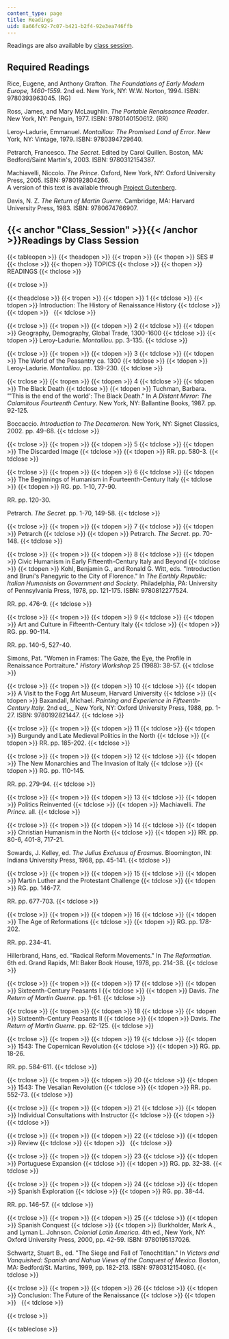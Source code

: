 ```yaml
---
content_type: page
title: Readings
uid: 8a66fc92-7c07-b421-b2f4-92e3ea746ffb
---
```


Readings are also available by [class session](#Class_Session).

Required Readings
-----------------

Rice, Eugene, and Anthony Grafton. _The Foundations of Early Modern Europe, 1460-1559._ 2nd ed. New York, NY: W.W. Norton, 1994. ISBN: 9780393963045. (RG)

Ross, James, and Mary McLaughlin. _The Portable Renaissance Reader_. New York, NY: Penguin, 1977. ISBN: 9780140150612. (RR)

Leroy-Ladurie, Emmanuel. _Montaillou: The Promised Land of Error_. New York, NY: Vintage, 1979. ISBN: 9780394729640.

Petrarch, Francesco. _The Secret_. Edited by Carol Quillen. Boston, MA: Bedford/Saint Martin's, 2003. ISBN: 9780312154387.

Machiavelli, Niccolo. _The Prince_. Oxford, New York, NY: Oxford University Press, 2005. ISBN: 9780192804266.  
A version of this text is available through [Project Gutenberg](http://www.gutenberg.org/).

Davis, N. Z. _The Return of Martin Guerre_. Cambridge, MA: Harvard University Press, 1983. ISBN: 9780674766907.

{{< anchor "Class_Session" >}}{{< /anchor >}}Readings by Class Session
----------------------------------------------------------------------

{{< tableopen >}}
{{< theadopen >}}
{{< tropen >}}
{{< thopen >}}
SES #
{{< thclose >}}
{{< thopen >}}
TOPICS
{{< thclose >}}
{{< thopen >}}
READINGS
{{< thclose >}}

{{< trclose >}}

{{< theadclose >}}
{{< tropen >}}
{{< tdopen >}}
1
{{< tdclose >}}
{{< tdopen >}}
Introduction: The History of Renaissance History
{{< tdclose >}}
{{< tdopen >}}
 
{{< tdclose >}}

{{< trclose >}}
{{< tropen >}}
{{< tdopen >}}
2
{{< tdclose >}}
{{< tdopen >}}
Geography, Demography, Global Trade, 1300-1600
{{< tdclose >}}
{{< tdopen >}}
Leroy-Ladurie. _Montaillou._ pp. 3-135.
{{< tdclose >}}

{{< trclose >}}
{{< tropen >}}
{{< tdopen >}}
3
{{< tdclose >}}
{{< tdopen >}}
The World of the Peasantry ca. 1300
{{< tdclose >}}
{{< tdopen >}}
Leroy-Ladurie. _Montaillou._ pp. 139-230.
{{< tdclose >}}

{{< trclose >}}
{{< tropen >}}
{{< tdopen >}}
4
{{< tdclose >}}
{{< tdopen >}}
The Black Death
{{< tdclose >}}
{{< tdopen >}}
Tuchman, Barbara. "'This is the end of the world': The Black Death." In _A Distant Mirror: The Calamitous Fourteenth Century_. New York, NY: Ballantine Books, 1987. pp. 92-125.  
  
Boccaccio. _Introduction to The Decameron._ New York, NY: Signet Classics, 2002. pp. 49-68.
{{< tdclose >}}

{{< trclose >}}
{{< tropen >}}
{{< tdopen >}}
5
{{< tdclose >}}
{{< tdopen >}}
The Discarded Image
{{< tdclose >}}
{{< tdopen >}}
RR. pp. 580-3.
{{< tdclose >}}

{{< trclose >}}
{{< tropen >}}
{{< tdopen >}}
6
{{< tdclose >}}
{{< tdopen >}}
The Beginnings of Humanism in Fourteenth-Century Italy
{{< tdclose >}}
{{< tdopen >}}
RG. pp. 1-10, 77-90.  
  
RR. pp. 120-30.  
  
Petrarch. _The Secret._ pp. 1-70, 149-58.
{{< tdclose >}}

{{< trclose >}}
{{< tropen >}}
{{< tdopen >}}
7
{{< tdclose >}}
{{< tdopen >}}
Petrarch
{{< tdclose >}}
{{< tdopen >}}
Petrarch. _The Secret_. pp. 70-148.
{{< tdclose >}}

{{< trclose >}}
{{< tropen >}}
{{< tdopen >}}
8
{{< tdclose >}}
{{< tdopen >}}
Civic Humanism in Early Fifteenth-Century Italy and Beyond
{{< tdclose >}}
{{< tdopen >}}
Kohl, Benjamin G., and Ronald G. Witt, eds. "Introduction and Bruni's Panegyric to the City of Florence." In _The Earthly Republic: Italian Humanists on Government and Society_. Philadelphia, PA: University of Pennsylvania Press, 1978, pp. 121-175. ISBN: 9780812277524.  
  
RR. pp. 476-9.
{{< tdclose >}}

{{< trclose >}}
{{< tropen >}}
{{< tdopen >}}
9
{{< tdclose >}}
{{< tdopen >}}
Art and Culture in Fifteenth-Century Italy
{{< tdclose >}}
{{< tdopen >}}
RG. pp. 90-114.  
  
RR. pp. 140-5, 527-40.  
  
Simons, Pat. "Women in Frames: The Gaze, the Eye, the Profile in Renaissance Portraiture." _History Workshop_ 25 (1988): 38-57.
{{< tdclose >}}

{{< trclose >}}
{{< tropen >}}
{{< tdopen >}}
10
{{< tdclose >}}
{{< tdopen >}}
A Visit to the Fogg Art Museum, Harvard University
{{< tdclose >}}
{{< tdopen >}}
Baxandall, Michael. _Painting and Experience in Fifteenth-Century Italy._ 2nd ed_._ New York, NY: Oxford University Press, 1988, pp. 1-27. ISBN: 9780192821447.
{{< tdclose >}}

{{< trclose >}}
{{< tropen >}}
{{< tdopen >}}
11
{{< tdclose >}}
{{< tdopen >}}
Burgundy and Late Medieval Politics in the North
{{< tdclose >}}
{{< tdopen >}}
RR. pp. 185-202.
{{< tdclose >}}

{{< trclose >}}
{{< tropen >}}
{{< tdopen >}}
12
{{< tdclose >}}
{{< tdopen >}}
The New Monarchies and The Invasion of Italy
{{< tdclose >}}
{{< tdopen >}}
RG. pp. 110-145.  
  
RR. pp. 279-94.
{{< tdclose >}}

{{< trclose >}}
{{< tropen >}}
{{< tdopen >}}
13
{{< tdclose >}}
{{< tdopen >}}
Politics Reinvented
{{< tdclose >}}
{{< tdopen >}}
Machiavelli. _The Prince._ all.
{{< tdclose >}}

{{< trclose >}}
{{< tropen >}}
{{< tdopen >}}
14
{{< tdclose >}}
{{< tdopen >}}
Christian Humanism in the North
{{< tdclose >}}
{{< tdopen >}}
RR. pp. 80-6, 401-8, 717-21.  
  
Sowards, J. Kelley, ed. _The Julius Exclusus of Erasmus._ Bloomington, IN: Indiana University Press, 1968, pp. 45-141.
{{< tdclose >}}

{{< trclose >}}
{{< tropen >}}
{{< tdopen >}}
15
{{< tdclose >}}
{{< tdopen >}}
Martin Luther and the Protestant Challenge
{{< tdclose >}}
{{< tdopen >}}
RG. pp. 146-77.  
  
RR. pp. 677-703.
{{< tdclose >}}

{{< trclose >}}
{{< tropen >}}
{{< tdopen >}}
16
{{< tdclose >}}
{{< tdopen >}}
The Age of Reformations
{{< tdclose >}}
{{< tdopen >}}
RG. pp. 178-202.  
  
RR. pp. 234-41.  
  
Hillerbrand, Hans, ed. "Radical Reform Movements." In _The Reformation._ 6th ed. Grand Rapids, MI: Baker Book House, 1978, pp. 214-38.
{{< tdclose >}}

{{< trclose >}}
{{< tropen >}}
{{< tdopen >}}
17
{{< tdclose >}}
{{< tdopen >}}
Sixteenth-Century Peasants I
{{< tdclose >}}
{{< tdopen >}}
Davis. _The Return of Martin Guerre_. pp. 1-61.
{{< tdclose >}}

{{< trclose >}}
{{< tropen >}}
{{< tdopen >}}
18
{{< tdclose >}}
{{< tdopen >}}
Sixteenth-Century Peasants II
{{< tdclose >}}
{{< tdopen >}}
Davis. _The Return of Martin Guerre_. pp. 62-125.
{{< tdclose >}}

{{< trclose >}}
{{< tropen >}}
{{< tdopen >}}
19
{{< tdclose >}}
{{< tdopen >}}
1543: The Copernican Revolution
{{< tdclose >}}
{{< tdopen >}}
RG. pp. 18-26.  
  
RR. pp. 584-611.
{{< tdclose >}}

{{< trclose >}}
{{< tropen >}}
{{< tdopen >}}
20
{{< tdclose >}}
{{< tdopen >}}
1543: The Vesalian Revolution
{{< tdclose >}}
{{< tdopen >}}
RR. pp. 552-73.
{{< tdclose >}}

{{< trclose >}}
{{< tropen >}}
{{< tdopen >}}
21
{{< tdclose >}}
{{< tdopen >}}
Individual Consultations with Instructor
{{< tdclose >}}
{{< tdopen >}}
 
{{< tdclose >}}

{{< trclose >}}
{{< tropen >}}
{{< tdopen >}}
22
{{< tdclose >}}
{{< tdopen >}}
Review
{{< tdclose >}}
{{< tdopen >}}
 
{{< tdclose >}}

{{< trclose >}}
{{< tropen >}}
{{< tdopen >}}
23
{{< tdclose >}}
{{< tdopen >}}
Portuguese Expansion
{{< tdclose >}}
{{< tdopen >}}
RG. pp. 32-38.
{{< tdclose >}}

{{< trclose >}}
{{< tropen >}}
{{< tdopen >}}
24
{{< tdclose >}}
{{< tdopen >}}
Spanish Exploration
{{< tdclose >}}
{{< tdopen >}}
RG. pp. 38-44.  
  
RR. pp. 146-57.
{{< tdclose >}}

{{< trclose >}}
{{< tropen >}}
{{< tdopen >}}
25
{{< tdclose >}}
{{< tdopen >}}
Spanish Conquest
{{< tdclose >}}
{{< tdopen >}}
Burkholder, Mark A., and Lyman L. Johnson. _Colonial Latin America._ 4th ed., New York, NY: Oxford University Press, 2000, pp. 42-59. ISBN: 9780195137026.  
  
Schwartz, Stuart B., ed. "The Siege and Fall of Tenochtitlan." In _Victors and Vanquished: Spanish and Nahua Views of the Conquest of Mexico._ Boston, MA: Bedford/St. Martins, 1999, pp. 182-213. ISBN: 9780312154080.
{{< tdclose >}}

{{< trclose >}}
{{< tropen >}}
{{< tdopen >}}
26
{{< tdclose >}}
{{< tdopen >}}
Conclusion: The Future of the Renaissance
{{< tdclose >}}
{{< tdopen >}}
 
{{< tdclose >}}

{{< trclose >}}

{{< tableclose >}}